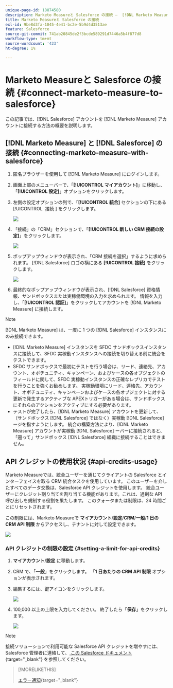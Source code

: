 ```yaml
---
unique-page-id: 18874580
description: Marketo Measureと Salesforce の接続 –  [!DNL Marketo Measure]
title: Marketo Measureと Salesforce の接続
exl-id: 9be8d3fa-1045-4e41-bc2e-5b9d4d3513ae
feature: Salesforce
source-git-commit: 741ab20845de2f3bcde589291d7446a5b4f877d8
workflow-type: tm+mt
source-wordcount: '423'
ht-degree: 1%

---
```


# Marketo Measureと Salesforce の接続 {#connect-marketo-measure-to-salesforce}

この記事では、[!DNL Salesforce] アカウントを [!DNL Marketo Measure] アカウントに接続する方法の概要を説明します。

## [!DNL Marketo Measure] と [!DNL Salesforce] の接続 {#connecting-marketo-measure-with-salesforce}

1. 匿名ブラウザーを使用して [!DNL Marketo Measure] にログインします。

1. 画面上部のメニューバーで、「**[!UICONTROL マイアカウント]**」に移動し、「**[!UICONTROL 設定]**」オプションをクリックします。

1. 左側の設定オプションの列で、「**[!UICONTROL 統合]** セクションの下にある [!UICONTROL &#x200B; 接続 &#x200B;] をクリックします。

   ![](assets/connect-marketo-measure-to-salesforce-1.png)

1. 「接続」の「CRM」セクションで、「**[!UICONTROL 新しい CRM 接続の設定]**」をクリックします。

   ![](assets/connect-marketo-measure-to-salesforce-2.png)

1. ポップアップウィンドウが表示され、「CRM 接続を選択」するように求められます。 [!DNL Salesforce] ロゴの横にある **[!UICONTROL 接続]** をクリックします。

   ![](assets/connect-marketo-measure-to-salesforce-3.png)

1. 最終的なポップアップウィンドウが表示され、[!DNL Salesforce] 資格情報、サンドボックスまたは実稼働環境の入力を求められます。 情報を入力し、「**[!UICONTROL 認証]**」をクリックしてアカウントを [!DNL Marketo Measure] に接続します。

>[!NOTE]
>
>[!DNL Marketo Measure] は、一度に 1 つの [!DNL Salesforce] インスタンスにのみ接続できます。
>
>* [!DNL Marketo Measure] インスタンスを SFDC サンドボックスインスタンスに接続して、SFDC 実稼動インスタンスへの接続を切り替える前に統合をテストできます。
>* SFDC サンドボックスで最初にテストを行う場合は、リード、連絡先、アカウント、オポチュニティ、キャンペーン、およびケースの各オブジェクトのフィールドに関して、SFDC 実稼動インスタンスの正確なレプリカでテストを行うことを強くお勧めします。 実稼動環境にリード、連絡先、アカウント、オポチュニティ、キャンペーンおよびケースの各オブジェクトに対する更新で発生するアクティブな APEXトリガーがある場合は、サンドボックスにそれらのアクションをアクティブにする必要があります。
>* テストが完了したら、[!DNL Marketo Measure] アカウントを更新して、（サンドボックス [!DNL Salesforce] ではなく）実稼動 [!DNL Salesforce] ージを指すようにします。 統合の構築方法により、[!DNL Marketo Measure] アカウントが実稼動 [!DNL Salesforce] ーバーに接続されると、「遡って」サンドボックス [!DNL Salesforce] 組織に接続することはできません。

## API クレジットの使用状況 {#api-credits-usage}

Marketo Measureでは、統合ユーザーを通じてクライアントの Salesforce とインターフェイスを取る CRM 統合タスクを使用しています。 このユーザーを介したすべてのデータ交換は、Salesforce API クレジットを使用します。 統合ユーザーにクレジット割り当てを割り当てる機能があります。これは、過剰な API 呼び出しを規制する役割を果たします。 このクォータまたは制限は、24 時間ごとにリセットされます。

この制限には、Marketo Measureで **マイアカウント**/**設定**/**CRM**/**一般**/**1 日の CRM API 制限** からアクセスし、テナントに対して設定できます。

![](assets/connect-marketo-measure-to-salesforce-4.png)

### API クレジットの制限の設定 {#setting-a-limit-for-api-credits}

1. **マイアカウント**/**設定** に移動します。

1. CRM で、「**一般**」をクリックします。 「**1 日あたりの CRM API 制限** オプションが表示されます。

1. 編集するには、鍵アイコンをクリックします。

   ![](assets/connect-marketo-measure-to-salesforce-5.png)

1. 100,000 以上の上限を入力してください。 終了したら「**保存**」をクリックします。

   ![](assets/connect-marketo-measure-to-salesforce-6.png)

>[!NOTE]
>
>接続ソリューションで利用可能な Salesforce API クレジットを増やすには、Salesforce 管理者に連絡して、[ この Salesforce ドキュメント ](https://developer.salesforce.com/docs/atlas.en-us.salesforce_app_limits_cheatsheet.meta/salesforce_app_limits_cheatsheet/salesforce_app_limits_platform_api.htm){target="_blank"} を参照してください。

>[!MORELIKETHIS]
>
>[エラー通知](/help/configuration-and-setup/getting-started-with-marketo-measure/error-notifications.md){target="_blank"}
